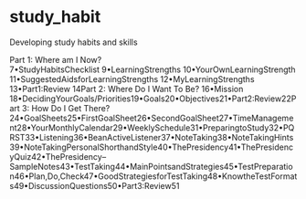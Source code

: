 # study_habit
Developing study habits and skills


Part 1: Where am I Now?  
7•StudyHabitsChecklist
9•LearningStrengths
10•YourOwnLearningStrength
11•SuggestedAidsforLearningStrengths
12•MyLearningStrengths
13•Part1:Review
14Part 2: Where Do I Want To Be? 16•Mission
18•DecidingYourGoals/Priorities19•Goals20•Objectives21•Part2:Review22Part 3: How Do I Get There? 24•GoalSheets25•FirstGoalSheet26•SecondGoalSheet27•TimeManagement28•YourMonthlyCalendar29•WeeklySchedule31•PreparingtoStudy32•PQRST33•Listening36•BeanActiveListener37•NoteTaking38•NoteTakingHints39•NoteTakingPersonalShorthandStyle40•ThePresidency41•ThePresidencyQuiz42•ThePresidency–SampleNotes43•TestTaking44•MainPointsandStrategies45•TestPreparation46•Plan,Do,Check47•GoodStrategiesforTestTaking48•KnowtheTestFormats49•DiscussionQuestions50•Part3:Review51

